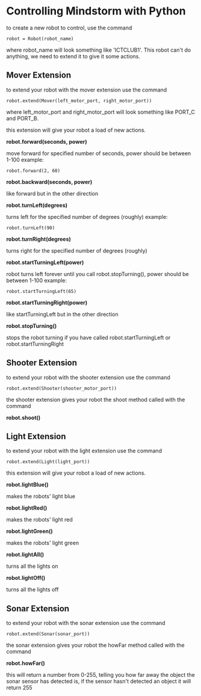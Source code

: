 Controlling Mindstorm with Python
=================================
to create a new robot to control, use the command
  
    robot = Robot(robot_name)
    
where robot_name will look something like 'ICTCLUB1'.
This robot can't do anything, we need to extend it to give it some actions.

Mover Extension
---------------
to extend your robot with the mover extension use the command

    robot.extend(Mover(left_motor_port, right_motor_port))
    
where left\_motor\_port and right\_motor\_port will look something like PORT_C and PORT_B.

this extension will give your robot a load of new actions.

**robot.forward(seconds, power)**
    
move forward for specified number of seconds, power should be between 1-100
example:

    robot.forward(2, 60)
          
**robot.backward(seconds, power)**

like forward but in the other direction

**robot.turnLeft(degrees)**

turns left for the specified number of degrees (roughly)
example:

    robot.turnLeft(90)
        
**robot.turnRight(degrees)**

turns right for the specified number of degrees (roughly)
        
**robot.startTurningLeft(power)**

robot turns left forever until you call robot.stopTurning(), power should be between 1-100
example:
    
    robot.startTurningLeft(65)
        
**robot.startTurningRight(power)**

like startTurningLeft but in the other direction

**robot.stopTurning()**

stops the robot turning if you have called robot.startTurningLeft or robot.startTurningRight

Shooter Extension
-----------------
to extend your robot with the shooter extension use the command

    robot.extend(Shooter(shooter_motor_port))
    
the shooter extension gives your robot the shoot method called with the command

**robot.shoot()**
    
Light Extension
---------------
to extend your robot with the light extension use the command

    robot.extend(Light(light_port))
    
this extension will give your robot a load of new actions.

**robot.lightBlue()**
    
makes the robots' light blue
          
**robot.lightRed()**

makes the robots' light red

**robot.lightGreen()**

makes the robots' light green

**robot.lightAll()**

turns all the lights on
       
**robot.lightOff()**

turns all the lights off

Sonar Extension
---------------
to extend your robot with the sonar extension use the command

    robot.extend(Sonar(sonar_port))
    
the sonar extension gives your robot the howFar method called with the command

**robot.howFar()**
    
this will return a number from 0-255, telling you how far away the object the sonar sensor has detected is, if the sensor hasn't detected an object it will return 255